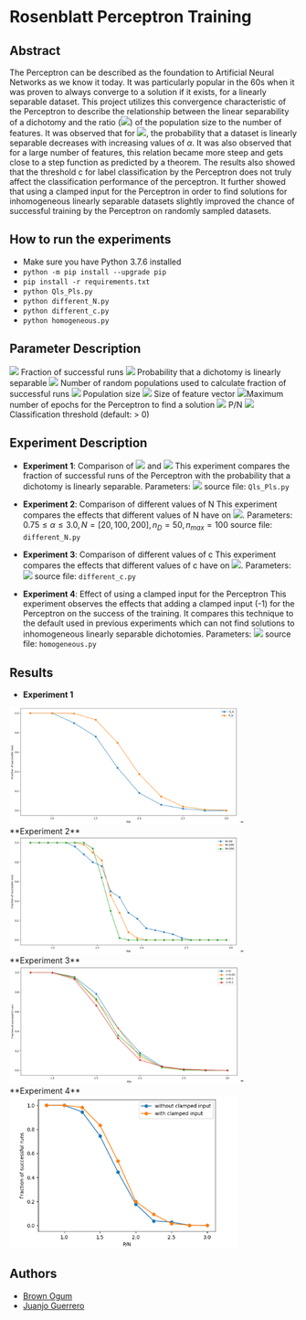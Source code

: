 # Rosenblatt Perceptron Training

## Abstract
The Perceptron can be described as the foundation to Artificial Neural Networks as we know it today. It was particularly popular in the 60s when it was proven to always converge to a solution if it exists, for a linearly separable dataset. This project utilizes this convergence characteristic of the Perceptron to describe the relationship between the linear separability of a dichotomy and the ratio (<img src="https://render.githubusercontent.com/render/math?math=\alpha">) of the population size to the number of features. It was observed that for <img src="https://render.githubusercontent.com/render/math?math=1.0\leq \alpha \leq 3.0">, the probability that a dataset is linearly separable decreases with increasing values of $\alpha$. It was also observed that for a large number of features, this relation became more steep and gets close to a step function as predicted by a theorem. The results also showed that the threshold c for label classification by the Perceptron does not truly affect the classification performance of the perceptron. It further showed that using a clamped input for the Perceptron in order to find solutions for inhomogeneous linearly separable datasets slightly improved the chance of successful training by the Perceptron on randomly sampled datasets.

## How to run the experiments
- Make sure you have Python 3.7.6 installed
- `python -m pip install --upgrade pip`
- `pip install -r requirements.txt`
- `python Qls_Pls.py`
- `python different_N.py`
- `python different_c.py`
- `python homogeneous.py`


## Parameter Description
<img src="https://render.githubusercontent.com/render/math?math=Q_{ls}\implies"> Fraction of successful runs
<img src="https://render.githubusercontent.com/render/math?math=P_{ls}\implies"> Probability that a dichotomy is linearly separable
<img src="https://render.githubusercontent.com/render/math?math=n_D\implies"> Number of random populations used to calculate fraction of successful runs
<img src="https://render.githubusercontent.com/render/math?math=P\implies"> Population size
<img src="https://render.githubusercontent.com/render/math?math=N\implies"> Size of feature vector
<img src="https://render.githubusercontent.com/render/math?math=n_{max}\implies">Maximum number of epochs for the Perceptron to find a solution
<img src="https://render.githubusercontent.com/render/math?math=\alpha\implies"> P/N
<img src="https://render.githubusercontent.com/render/math?math=c\implies"> Classification threshold (default: > 0)
## Experiment Description
- **Experiment 1**: Comparison of <img src="https://render.githubusercontent.com/render/math?math=Q_{ls}"> and <img src="https://render.githubusercontent.com/render/math?math=P_{ls}">
	This experiment compares the fraction of successful runs of the Perceptron with the probability that a dichotomy is linearly separable. 
Parameters: <img src="https://render.githubusercontent.com/render/math?math=0.75\leq\alpha\leq3.0,N=20,n_D=50,n_{max}=100">
source file: `Qls_Pls.py`

- **Experiment 2**:  Comparison of  different values of N
This experiment compares the effects that different values of N have on <img src="https://render.githubusercontent.com/render/math?math=Q_{ls}">. 
Parameters: $0.75\leq\alpha\leq3.0,N=[20,100,200], n_D=50,n_{max}=100$
source file: `different_N.py`

- **Experiment 3**: Comparison of different values of c
This experiment compares the effects that different values of c have on <img src="https://render.githubusercontent.com/render/math?math=Q_{ls}">. 
Parameters: <img src="https://render.githubusercontent.com/render/math?math=0.75\leq\alpha\leq3.0,N=20, c=[default, 0.05, 0.1,0.2], n_D=500,n_{max}=100">
source file: `different_c.py`

- **Experiment 4**: Effect of using a clamped input for the Perceptron
This experiment observes the effects that adding a clamped input (-1) for the Perceptron on the success of the training. It compares this technique to the default used in previous experiments which can not find solutions to inhomogeneous linearly separable dichotomies.
Parameters: <img src="https://render.githubusercontent.com/render/math?math=0.75\leq\alpha\leq3.0,N=20, n_D=500,n_{max}=100">
source file: `homogeneous.py`

## Results
- **Experiment 1** 
<img src="results/PlsQls.png" width="400" >
- **Experiment 2**
<img src="results/differentN.png" width="400" >
- **Experiment 3**
<img src="results/different_c.png" width="400" >
- **Experiment 4**
<img src="results/homogeneous.png" width="400" >


## Authors
- [Brown Ogum](https://github.com/brown532)
- [Juanjo Guerrero](https://github.com/juanjoguerrero8)


